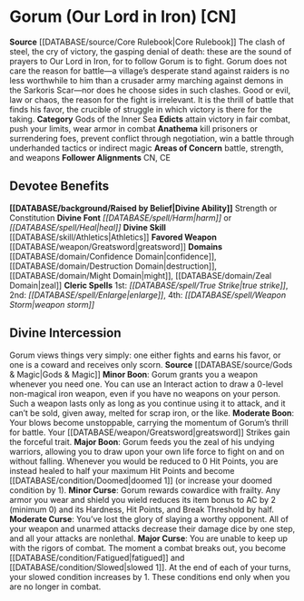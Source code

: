 ﻿---
ability:
- Strength
- Constitution
ability_boost:
- Strength
- Constitution
alignment: CN
deity:
- '[[DATABASE/deity/Gorum|Gorum]]'
deity_category: Gods of the Inner Sea
divine_font: Harm or Heal
domain:
- '[[DATABASE/domain/Confidence Domain|Confidence]]'
- '[[DATABASE/domain/Destruction Domain|Destruction]]'
- '[[DATABASE/domain/Might Domain|Might]]'
- '[[DATABASE/domain/Zeal Domain|Zeal]]'
favored_weapon: '[[DATABASE/weapon/Greatsword|Greatsword]]'
follower_alignment:
- CN
- CE
id: '7'
name: Gorum
rarity: Common
rus_type_level: null
skill:
- '[[DATABASE/skill/Athletics|Athletics]]'
source: '[[DATABASE/source/Core Rulebook|Core Rulebook]]'
trait: null
type: Deity

---
# Gorum (Our Lord in Iron) [CN]

**Source** [[DATABASE/source/Core Rulebook|Core Rulebook]] 
The clash of steel, the cry of victory, the gasping denial of death: these are the sound of prayers to Our Lord in Iron, for to follow Gorum is to fight. Gorum does not care the reason for battle—a village’s desperate stand against raiders is no less worthwhile to him than a crusader army marching against demons in the Sarkoris Scar—nor does he choose sides in such clashes. Good or evil, law or chaos, the reason for the fight is irrelevant. It is the thrill of battle that finds his favor, the crucible of struggle in which victory is there for the taking.
**Category** Gods of the Inner Sea
**Edicts** attain victory in fair combat, push your limits, wear armor in combat
**Anathema** kill prisoners or surrendering foes, prevent conflict through negotiation, win a battle through underhanded tactics or indirect magic
**Areas of Concern** battle, strength, and weapons
**Follower Alignments** CN, CE

## Devotee Benefits

**[[DATABASE/background/Raised by Belief|Divine Ability]]** Strength or Constitution
**Divine Font** _[[DATABASE/spell/Harm|harm]]_ or _[[DATABASE/spell/Heal|heal]]_
**Divine Skill** [[DATABASE/skill/Athletics|Athletics]]
**Favored Weapon** [[DATABASE/weapon/Greatsword|greatsword]]
**Domains** [[DATABASE/domain/Confidence Domain|confidence]], [[DATABASE/domain/Destruction Domain|destruction]], [[DATABASE/domain/Might Domain|might]], [[DATABASE/domain/Zeal Domain|zeal]]
**Cleric Spells** 1st: _[[DATABASE/spell/True Strike|true strike]]_, 2nd: _[[DATABASE/spell/Enlarge|enlarge]]_, 4th: _[[DATABASE/spell/Weapon Storm|weapon storm]]_

## Divine Intercession

Gorum views things very simply: one either fights and earns his favor, or one is a coward and receives only scorn.
**Source** [[DATABASE/source/Gods & Magic|Gods & Magic]] 
**Minor Boon**: Gorum grants you a weapon whenever you need one. You can use an Interact action to draw a 0-level non-magical iron weapon, even if you have no weapons on your person. Such a weapon lasts only as long as you continue using it to attack, and it can’t be sold, given away, melted for scrap iron, or the like.
**Moderate Boon**: Your blows become unstoppable, carrying the momentum of Gorum’s thrill for battle. Your [[DATABASE/weapon/Greatsword|greatsword]] Strikes gain the forceful trait.
**Major Boon**: Gorum feeds you the zeal of his undying warriors, allowing you to draw upon your own life force to fight on and on without falling. Whenever you would be reduced to 0 Hit Points, you are instead healed to half your maximum Hit Points and become [[DATABASE/condition/Doomed|doomed 1]] (or increase your doomed condition by 1).
**Minor Curse**: Gorum rewards cowardice with frailty. Any armor you wear and shield you wield reduces its item bonus to AC by 2 (minimum 0) and its Hardness, Hit Points, and Break Threshold by half.
**Moderate Curse**: You’ve lost the glory of slaying a worthy opponent. All of your weapon and unarmed attacks decrease their damage dice by one step, and all your attacks are nonlethal.
**Major Curse**: You are unable to keep up with the rigors of combat. The moment a combat breaks out, you become [[DATABASE/condition/Fatigued|fatigued]] and [[DATABASE/condition/Slowed|slowed 1]]. At the end of each of your turns, your slowed condition increases by 1. These conditions end only when you are no longer in combat.